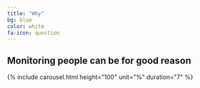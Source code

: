 ```yaml
---
title: "Why"
bg: blue
color: white
fa-icon: question
---
```


## Monitoring people can be for good reason

{% include carousel.html height="100" unit="%" duration="7" %}